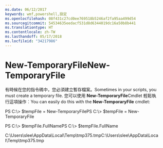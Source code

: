 ```yaml
---
ms.date: 06/12/2017
keywords: wmf,powershell,設定
ms.openlocfilehash: 08f431c27cd0ee769518b5246af2fa95aa499d54
ms.sourcegitcommit: 54534635eedacf531d8d6344019dc16a50b8b441
ms.translationtype: HT
ms.contentlocale: zh-TW
ms.lasthandoff: 05/17/2018
ms.locfileid: "34217986"
---
```

# <a name="new-temporaryfile"></a><span data-ttu-id="515a3-102">New-TemporaryFile</span><span class="sxs-lookup"><span data-stu-id="515a3-102">New-TemporaryFile</span></span>
<span data-ttu-id="515a3-103">有時候在您的指令碼中，您必須建立暫存檔案。</span><span class="sxs-lookup"><span data-stu-id="515a3-103">Sometimes in your scripts, you must create a temporary file.</span></span> <span data-ttu-id="515a3-104">您可以使用 **New-TemporaryFile**Cmdlet 輕鬆執行這項操作︰</span><span class="sxs-lookup"><span data-stu-id="515a3-104">You can easily do this with the **New-TemporaryFile** cmdlet:</span></span>

<span data-ttu-id="515a3-105">PS C:\\&gt; $tempFile = New-TemporaryFile</span><span class="sxs-lookup"><span data-stu-id="515a3-105">PS C:\\&gt; $tempFile = New-TemporaryFile</span></span>

<span data-ttu-id="515a3-106">PS C:\\&gt; $tempFile.FullName</span><span class="sxs-lookup"><span data-stu-id="515a3-106">PS C:\\&gt; $tempFile.FullName</span></span>

<span data-ttu-id="515a3-107">C:\\Users\\slee\\AppData\\Local\\Temp\\tmp375.tmp</span><span class="sxs-lookup"><span data-stu-id="515a3-107">C:\\Users\\slee\\AppData\\Local\\Temp\\tmp375.tmp</span></span>
